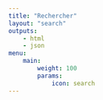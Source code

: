 ```yaml
---
title: "Rechercher"
layout: "search"
outputs:
    - html
    - json
menu:
    main:
        weight: 100
        params:
            icon: search
---
```


